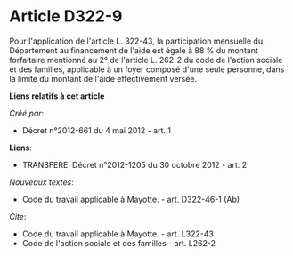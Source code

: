 # Article D322-9

Pour l'application de l'article L. 322-43, la participation mensuelle du Département au financement de l'aide est égale à 88
% du montant forfaitaire mentionné au 2° de l'article L. 262-2 du code de l'action sociale et des familles, applicable à un
foyer composé d'une seule personne, dans la limite du montant de l'aide effectivement versée.

**Liens relatifs à cet article**

_Créé par_:

  - Décret n°2012-661 du 4 mai 2012 - art. 1

**Liens**:

  - TRANSFERE: Décret n°2012-1205 du 30 octobre 2012 - art. 2

_Nouveaux textes_:

  - Code du travail applicable à Mayotte. - art. D322-46-1 (Ab)

_Cite_:

  - Code du travail applicable à Mayotte. - art. L322-43
  - Code de l'action sociale et des familles - art. L262-2
